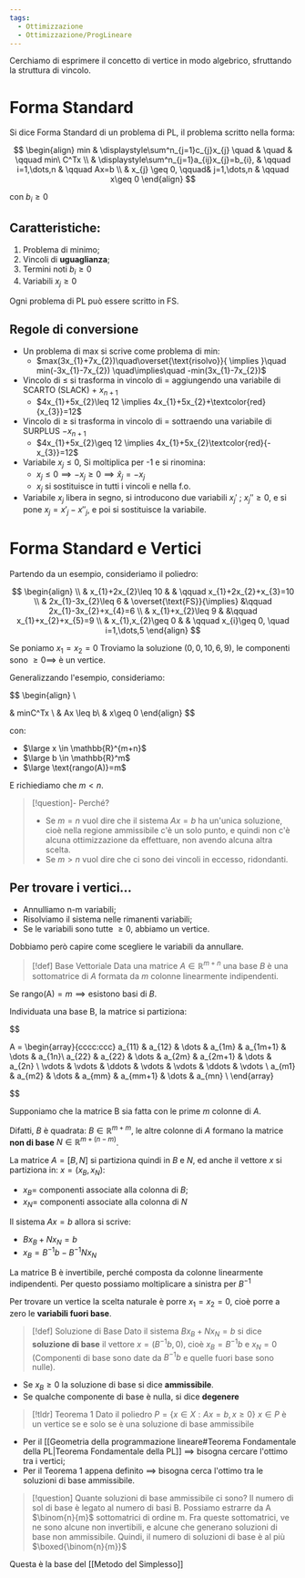```yaml
---
tags:
  - Ottimizzazione
  - Ottimizzazione/ProgLineare
---
```

Cerchiamo di esprimere il concetto di vertice in modo algebrico, sfruttando la struttura di vincolo.

# Forma Standard

Si dice Forma Standard di un problema di PL, il problema scritto nella forma:

$$
\begin{align}
 min  & \displaystyle\sum^n_{j=1}c_{j}x_{j} \quad & \quad & \qquad min\  C^Tx \\
 & \displaystyle\sum^n_{j=1}a_{ij}x_{j}=b_{i}, & \qquad i=1,\dots,n & \qquad Ax=b \\
 & x_{j} \geq 0, \qquad& j=1,\dots,n & \qquad x\geq 0
\end{align}
$$

con $b_{i}\geq 0$

## Caratteristiche:

1. Problema di minimo;
2. Vincoli di **uguaglianza**;
3. Termini noti $b_{i}\geq 0$
4. Variabili $x_{j}\geq 0$

Ogni problema di PL può essere scritto in FS.

## Regole di conversione

- Un problema di max si scrive come problema di min:
	- $max(3x_{1}+7x_{2})\quad\overset{\text{risolvo}}{ \implies }\quad min(-3x_{1}-7x_{2}) \quad\implies\quad -min(3x_{1}-7x_{2})$
- Vincolo di $\leq$ si trasforma in vincolo di $=$ aggiungendo una variabile di SCARTO (SLACK) $+\ x_{n+1}$
	- $4x_{1}+5x_{2}\leq 12 \implies 4x_{1}+5x_{2}+\textcolor{red}{x_{3}}=12$
- Vincolo di $\geq$ si trasforma in vincolo di $=$ sottraendo una variabile di SURPLUS $-x_{n+1}$
	- $4x_{1}+5x_{2}\geq 12 \implies 4x_{1}+5x_{2}\textcolor{red}{-x_{3}}=12$
- Variabile $x_{j}\leq 0$, Si moltiplica per -1 e si rinomina:
	- $x_{j}\leq 0 \implies -x_{j}\geq 0 \implies \hat{x}_{j}=-x_{j}$
	- $x_{j}$ si sostituisce in tutti i vincoli e nella f.o.
- Variabile $x_{j}$ libera in segno, si introducono due variabili $x_{j}'\ ;\ x_{j}''\geq 0$, e si pone $x_{j}=x'_{j}-x''_{j}$, e poi si sostituisce la variabile.

# Forma Standard e Vertici

Partendo da un esempio, consideriamo il poliedro:

$$
\begin{align} \\
 & x_{1}+2x_{2}\leq 10  &  & \qquad x_{1}+2x_{2}+x_{3}=10 \\
 & 2x_{1}-3x_{2}\leq 6  & \overset{\text{FS}}{\implies} &\qquad 2x_{1}-3x_{2}+x_{4}=6   \\
 & x_{1}+x_{2}\leq 9  &  &\qquad x_{1}+x_{2}+x_{5}=9 \\
 & x_{1},x_{2}\geq 0 &  & \qquad x_{i}\geq 0, \quad i=1,\dots,5
\end{align}
$$

Se poniamo $x_{1}=x_{2}=0$ Troviamo la soluzione $(0,0,10,6,9)$, le componenti sono $\geq 0\implies$ è un vertice.

Generalizzando l'esempio, consideriamo: 


$$
\begin{align} \\

& minC^Tx  \\
& Ax \leq b\\
& x\geq 0
\end{align}
$$

con:
- $\large x \in \mathbb{R}^{m+n}$
- $\large b \in \mathbb{R}^m$
- $\large \text{rango(A)}=m$

E richiediamo che $m<n$.


> [!question]- Perché?
> - Se $m=n$ vuol dire che il sistema $Ax=b$ ha un'unica soluzione, cioè nella regione ammissibile c'è un solo punto, e quindi non c'è alcuna ottimizzazione da effettuare, non avendo alcuna altra scelta.
> - Se $m>n$ vuol dire che ci sono dei vincoli in eccesso, ridondanti.


## Per trovare i vertici...

- Annulliamo n-m variabili;
- Risolviamo il sistema nelle rimanenti variabili;
- Se le variabili sono tutte $\geq 0$, abbiamo un vertice.

Dobbiamo però capire come scegliere le variabili da annullare.


> [!def] Base Vettoriale
> Data una matrice $A \in \mathbb{R}^{m+n}$ una base $B$ è una sottomatrice di $A$ formata da $m$ colonne linearmente indipendenti.

Se $\text{rango(A)}=m \implies \text{esistono basi di\ } B$.

Individuata una base B, la matrice si partiziona:

$$ 

A =
\begin{array}{cccc:ccc}
a_{11} & a_{12} & \dots & a_{1m} & a_{1m+1} & \dots & a_{1n}\\ 
a_{22} & a_{22} & \dots & a_{2m} & a_{2m+1} & \dots & a_{2n} \\
\vdots & \vdots & \ddots & \vdots & \vdots & \ddots & \vdots \\
a_{m1} & a_{m2}  & \dots  & a_{mm} &  a_{mm+1} & \dots & a_{mn} \\
\end{array}

$$


Supponiamo che la matrice B sia fatta con le prime $m$ colonne di $A$. 

Difatti, $B$ è quadrata: $B \in\mathbb{R}^{m+m}$, le altre colonne di $A$ formano la matrice **non di base** $N\in\mathbb{R}^{m+(n-m)}$. 


La matrice $A=[B,N]$ si partiziona quindi in $B$ e $N$, ed anche il vettore $x$ si partiziona in:
$x=(x_{B},x_{N})$:
- $x_{B}=$ componenti associate alla colonna di $B$;
- $x_{N}=$ componenti associate alla colonna di $N$

Il sistema $Ax=b$ allora si scrive:

- $Bx_{B}+Nx_{N}=b$
- $x_{B}=B^{-1}b-B^{-1}Nx_{N}$

La matrice B è invertibile, perché composta da colonne linearmente indipendenti. Per questo possiamo moltiplicare a sinistra per $B^{-1}$



Per trovare un vertice la scelta naturale è porre $x_{1}=x_{2}=0$, cioè porre a zero le **variabili fuori base**. 


> [!def] Soluzione di Base
> Dato il sistema $Bx_{B}+Nx_{N}=b$ si dice **soluzione di base** il vettore $x=(B^{-1}b,0)$, cioè $x_{B}=B^{-1}b$ e $x_{N}=0$
> (Componenti di base sono date da $B^{-1}b$ e quelle fuori base sono nulle).


- Se $x_{B}\geq 0$ la soluzione di base si dice **ammissibile**.
- Se qualche componente di base è nulla, si dice **degenere**


> [!tldr] Teorema 1
> Dato il poliedro $P=\{ x \in X: Ax=b,x\geq 0 \}$
> $x \in P$ è un vertice se e solo se è una soluzione di base ammissibile

- Per il [[Geometria della programmazione lineare#Teorema Fondamentale della PL|Teorema Fondamentale della PL]] $\implies$ bisogna cercare l'ottimo tra i vertici;
- Per il Teorema 1 appena definito $\implies$ bisogna cerca l'ottimo tra le soluzioni di base ammissibile.


> [!question] Quante soluzioni di base ammissibile ci sono?
> Il numero di sol di base è legato al numero di basi B.
> Possiamo estrarre da A $\binom{n}{m}$ sottomatrici di ordine m.
> Fra queste sottomatrici, ve ne sono alcune non invertibili, e alcune che generano soluzioni di base non ammissibile.
> Quindi, il numero di soluzioni di base è al più $\boxed{\binom{n}{m}}$

Questa è la base del [[Metodo del Simplesso]]



